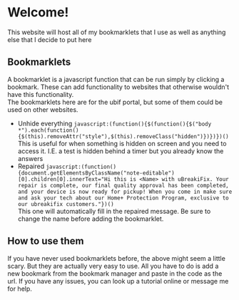 # Welcome!  
This website will host all of my bookmarklets that I use as well as anything else that I decide to put here  
  
## Bookmarklets  
A bookmarklet is a javascript function that can be run simply by clicking a bookmark. These can add functionality to websites that otherwise wouldn't have this functionality.  
The bookmarklets here are for the ubif portal, but some of them could be used on other websites.  
- Unhide everything `javascript:(function(){$(function(){$("body *").each(function(){$(this).removeAttr("style"),$(this).removeClass("hidden")})})})()`  
    This is useful for when something is hidden on screen and you need to access it. I.E. a test is hidden behind a timer but you already know the answers  
- Repaired `javascript:(function(){document.getElementsByClassName("note-editable")[0].children[0].innerText="Hi this is <Name> with uBreakiFix. Your repair is complete, our final quality approval has been completed, and your device is now ready for pickup! When you come in make sure and ask your tech about our Home+ Protection Program, exclusive to our ubreakifix customers."})()`  
    This one will automatically fill in the repaired message. Be sure to change the name before adding the bookmarklet.  
## How to use them  
If you have never used bookmarklets before, the above might seem a little scary. But they are actually very easy to use. All you have to do is add a new bookmark from the bookmark manager and paste in the code as the url. If you have any issues, you can look up a tutorial online or message me for help.  

